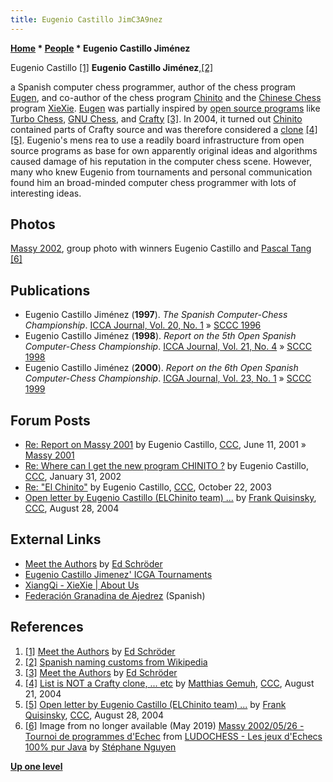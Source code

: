 ```yaml
---
title: Eugenio Castillo JimC3A9nez
---
```

**[Home](Home "Home") * [People](People "People") * Eugenio Castillo Jiménez**

[](http://www.rebel.nl/authors.htm) Eugenio Castillo <a id="cite-note-1" href="#cite-ref-1">[1]</a>
**Eugenio Castillo Jiménez**,<a id="cite-note-2" href="#cite-ref-2">[2]</a>

a Spanish computer chess programmer, author of the chess program [Eugen](Eugen "Eugen"), and co-author of the chess program [Chinito](Chinito "Chinito") and the [Chinese Chess](Chinese_Chess "Chinese Chess") program [XieXie](XieXie "XieXie").
[Eugen](Eugen "Eugen") was partially inspired by [open source programs](Category:Open_Source "Category:Open Source") like [Turbo Chess](Turbo_Chess "Turbo Chess"), [GNU Chess](GNU_Chess "GNU Chess"), and [Crafty](Crafty "Crafty") <a id="cite-note-3" href="#cite-ref-3">[3]</a>.
In 2004, it turned out [Chinito](Chinito "Chinito") contained parts of Crafty source and was therefore considered a [clone](Category:Clone "Category:Clone") <a id="cite-note-4" href="#cite-ref-4">[4]</a> <a id="cite-note-5" href="#cite-ref-5">[5]</a>.
Eugenio's mens rea to use a readily board infrastructure from open source programs as base for own apparently original ideas and algorithms caused damage of his reputation in the computer chess scene.
However, many who knew Eugenio from tournaments and personal communication found him an broad-minded computer chess programmer with lots of interesting ideas.

## Photos

[](http://www.ludochess.com/trn_massy2002/tournoi.php3)
[Massy 2002](Massy_2002 "Massy 2002"), group photo with winners Eugenio Castillo and [Pascal Tang](Pascal_Tang "Pascal Tang") <a id="cite-note-6" href="#cite-ref-6">[6]</a>

## Publications

- Eugenio Castillo Jiménez (**1997**). *The Spanish Computer-Chess Championship*. [ICCA Journal, Vol. 20, No. 1](ICGA_Journal#20_1 "ICGA Journal") » [SCCC 1996](SCCC_1996 "SCCC 1996")
- Eugenio Castillo Jiménez (**1998**). *Report on the 5th Open Spanish Computer-Chess Championship*. [ICCA Journal, Vol. 21, No. 4](ICGA_Journal#21_4 "ICGA Journal") » [SCCC 1998](SCCC_1998 "SCCC 1998")
- Eugenio Castillo Jiménez (**2000**). *Report on the 6th Open Spanish Computer-Chess Championship*. [ICGA Journal, Vol. 23, No. 1](ICGA_Journal#23_1 "ICGA Journal") » [SCCC 1999](SCCC_1999 "SCCC 1999")

## Forum Posts

- [Re: Report on Massy 2001](https://www.stmintz.com/ccc/index.php?id=174576) by Eugenio Castillo, [CCC](CCC "CCC"), June 11, 2001 » [Massy 2001](Massy_2001 "Massy 2001")
- [Re: Where can I get the new program CHINITO ?](https://www.stmintz.com/ccc/index.php?id=211101) by Eugenio Castillo, [CCC](CCC "CCC"), January 31, 2002
- [Re: "El Chinito"](https://www.stmintz.com/ccc/index.php?id=323402) by Eugenio Castillo, [CCC](CCC "CCC"), October 22, 2003
- [Open letter by Eugenio Castillo (ELChinito team) ...](https://www.stmintz.com/ccc/index.php?id=384790) by [Frank Quisinsky](Frank_Quisinsky "Frank Quisinsky"), [CCC](CCC "CCC"), August 28, 2004

## External Links

- [Meet the Authors](http://www.rebel.nl/authors.htm) by [Ed Schröder](Ed_Schroder "Ed Schroder")
- [Eugenio Castillo Jimenez' ICGA Tournaments](https://www.game-ai-forum.org/icga-tournaments/person.php?id=43)
- [XiangQi - XieXie | About Us](http://www.cc-xiexie.com/about.php)
- [Federación Granadina de Ajedrez](http://es.wikipedia.org/wiki/Federaci%C3%B3n_Granadina_de_Ajedrez) (Spanish)

## References

1. <a id="cite-ref-1" href="#cite-note-1">[1]</a> [Meet the Authors](http://www.rebel.nl/authors.htm) by [Ed Schröder](Ed_Schroder "Ed Schroder")
1. <a id="cite-ref-2" href="#cite-note-2">[2]</a> [Spanish naming customs from Wikipedia](https://en.wikipedia.org/wiki/Spanish_naming_customs)
1. <a id="cite-ref-3" href="#cite-note-3">[3]</a> [Meet the Authors](http://www.rebel.nl/authors.htm) by [Ed Schröder](Ed_Schroder "Ed Schroder")
1. <a id="cite-ref-4" href="#cite-note-4">[4]</a> [List is NOT a Crafty clone, ... etc](https://www.stmintz.com/ccc/index.php?id=383228) by [Matthias Gemuh](Matthias_Gemuh "Matthias Gemuh"), [CCC](CCC "CCC"), August 21, 2004
1. <a id="cite-ref-5" href="#cite-note-5">[5]</a> [Open letter by Eugenio Castillo (ELChinito team) ...](https://www.stmintz.com/ccc/index.php?id=384790) by [Frank Quisinsky](Frank_Quisinsky "Frank Quisinsky"), [CCC](CCC "CCC"), August 28, 2004
1. <a id="cite-ref-6" href="#cite-note-6">[6]</a> Image from no longer available (May 2019) [Massy 2002/05/26 - Tournoi de programmes d'Echec](http://www.ludochess.com/trn_massy2002/tournoi.php3) from [LUDOCHESS - Les jeux d'Echecs 100% pur Java](http://www.ludochess.com/dotcom/accueil.php3) by [Stéphane Nguyen](St%C3%A9phane_Nguyen "Stéphane Nguyen")

**[Up one level](People "People")**

